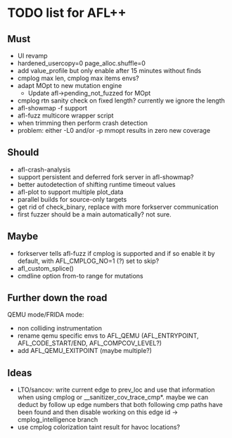 # TODO list for AFL++

## Must

- UI revamp
- hardened_usercopy=0 page_alloc.shuffle=0
- add value_profile but only enable after 15 minutes without finds
- cmplog max len, cmplog max items envs?
- adapt MOpt to new mutation engine
  - Update afl->pending_not_fuzzed for MOpt
- cmplog rtn sanity check on fixed length? currently we ignore the length
- afl-showmap -f support
- afl-fuzz multicore wrapper script
- when trimming then perform crash detection
- problem: either -L0 and/or -p mmopt results in zero new coverage

## Should

- afl-crash-analysis
- support persistent and deferred fork server in afl-showmap?
- better autodetection of shifting runtime timeout values
- afl-plot to support multiple plot_data
- parallel builds for source-only targets
- get rid of check_binary, replace with more forkserver communication
- first fuzzer should be a main automatically? not sure.

## Maybe

- forkserver tells afl-fuzz if cmplog is supported and if so enable
  it by default, with AFL_CMPLOG_NO=1 (?) set to skip?
- afl_custom_splice()
- cmdline option from-to range for mutations

## Further down the road

QEMU mode/FRIDA mode:

- non colliding instrumentation
- rename qemu specific envs to AFL_QEMU (AFL_ENTRYPOINT, AFL_CODE_START/END,
  AFL_COMPCOV_LEVEL?)
- add AFL_QEMU_EXITPOINT (maybe multiple?)

## Ideas

- LTO/sancov: write current edge to prev_loc and use that information when
  using cmplog or __sanitizer_cov_trace_cmp*. maybe we can deduct by follow up
  edge numbers that both following cmp paths have been found and then disable
  working on this edge id -> cmplog_intelligence branch
- use cmplog colorization taint result for havoc locations?
